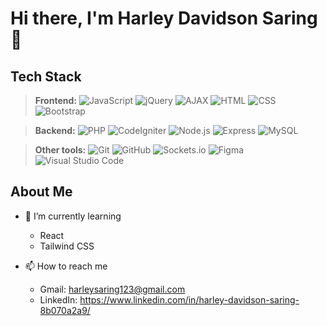 # Hi there, I'm Harley Davidson Saring 👋

  ## Tech Stack
  >**Frontend:**
    ![JavaScript](https://img.shields.io/badge/-JavaScript-05122A?style=flat&logo=javascript)
    ![jQuery](https://img.shields.io/badge/-jQuery-0769AD?style=flat&logo=jquery)
    ![AJAX](https://img.shields.io/badge/-AJAX-005A9C?style=flat&logo=ajax)
    ![HTML](https://img.shields.io/badge/-HTML-05122A?style=flat&logo=HTML5)
    ![CSS](https://img.shields.io/badge/-CSS-05122A?style=flat&logo=CSS3&logoColor=1572B6)
    ![Bootstrap](https://img.shields.io/badge/-Bootstrap-05122A?style=flat&logo=bootstrap&logoColor=563D7C)
   
  >**Backend:**
    ![PHP](https://img.shields.io/badge/-PHP-05122A?style=flat&logo=php&logoColor=777BB4)
    ![CodeIgniter](https://img.shields.io/badge/-CodeIgniter-05122A?style=flat&logo=codeigniter&logoColor=EF4223)
    ![Node.js](https://img.shields.io/badge/-Node.js-05122A?style=flat&logo=node.js)
    ![Express](https://img.shields.io/badge/-Express-05122A?style=flat&logo=express)
    ![MySQL](https://img.shields.io/badge/-MySQL-05122A?style=flat&logo=mysql&logoColor=4479A1)
    
  >**Other tools:**
    ![Git](https://img.shields.io/badge/-Git-05122A?style=flat&logo=git)
    ![GitHub](https://img.shields.io/badge/-GitHub-05122A?style=flat&logo=github)
    ![Sockets.io](https://img.shields.io/badge/-Socket.io-05122A?style=flat&logo=socket.io&logoColor=010101)
    ![Figma](https://img.shields.io/badge/-Figma-F24E1E?style=flat&logo=figma)
    ![Visual Studio Code](https://img.shields.io/badge/-Visual%20Studio%20Code-05122A?style=flat&logo=visual-studio-code&logoColor=007ACC)

  ## About Me
  - 🌱 I’m currently learning
    - React
    - Tailwind CSS
  
  - 📫 How to reach me
    - Gmail: harleysaring123@gmail.com
    - LinkedIn: https://www.linkedin.com/in/harley-davidson-saring-8b070a2a9/
